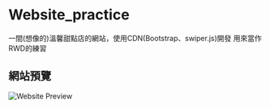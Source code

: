 # Website_practice
一間(想像的)溫馨甜點店的網站，使用CDN(Bootstrap、swiper.js)開發
用來當作RWD的練習

## 網站預覽
![Website Preview](https://i.imgur.com/Ss4bB4F.png)
